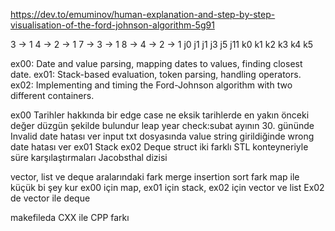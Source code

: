 

https://dev.to/emuminov/human-explanation-and-step-by-step-visualisation-of-the-ford-johnson-algorithm-5g91

3 -> 1
4 -> 2 -> 1
7 -> 3 -> 1
8 -> 4 -> 2 -> 1
j0 j1 j1 j3 j5 j11
k0 k1 k2 k3 k4 k5

ex00: Date and value parsing, mapping dates to values, finding closest date.
ex01: Stack-based evaluation, token parsing, handling operators.
ex02: Implementing and timing the Ford-Johnson algorithm with two different containers.

ex00 Tarihler hakkında bir edge case ne
	eksik tarihlerde en yakın önceki değer düzgün şekilde bulundur
	leap year check:subat ayının 30. gününde Invalid date hatası ver
	input txt dosyasında value string girildiğinde wrong date hatası ver
ex01 Stack
ex02 Deque struct
	iki farklı STL konteyneriyle süre karşılaştırmaları
	Jacobsthal dizisi

vector, list ve deque aralarındaki fark
merge insertion sort fark
map ile küçük bi şey kur
ex00 için map, ex01 için stack, ex02 için  vector ve list
Ex02 de vector ile deque

makefileda CXX ile CPP farkı
